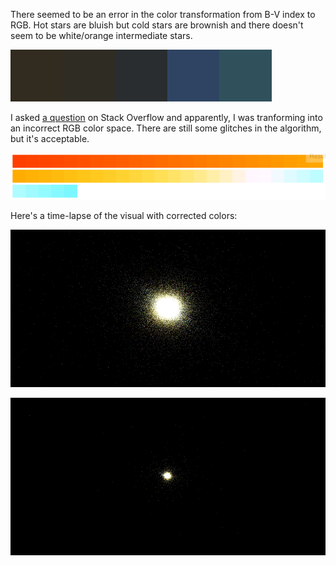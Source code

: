 There seemed to be an error in the color transformation from B-V index to RGB. Hot stars are bluish but cold stars are brownish and there doesn't seem to be white/orange intermediate stars.

![Incorrect color ramp](../project_images/ramp1.png?raw=true "Incorrect color ramp")

I asked [a question](http://stackoverflow.com/questions/21977786/star-b-v-color-index-to-apparent-rgb-color) on Stack Overflow and apparently, I was tranforming into an incorrect RGB color space. There are still some glitches in the algorithm, but it's acceptable.

![Correct color ramp](../project_images/ramp3.png?raw=true "Correct color ramp")

Here's a time-lapse of the visual with corrected colors:

![Mutual gaze visual with corrected colors](../project_images/portal-colors.gif?raw=true "Mutual gaze visual with corrected colors")

![Zooming in on the mutual gaze visual](../project_images/portal-zoom.gif?raw=true "Zooming in on the mutual gaze visual")